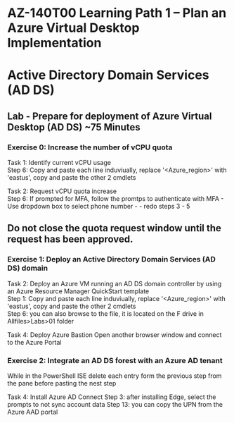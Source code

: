 # AZ-140T00 Learning Path 1 – Plan an Azure Virtual Desktop Implementation

# Active Directory Domain Services (AD DS)

## Lab - Prepare for deployment of Azure Virtual Desktop (AD DS) ~75 Minutes

### Exercise 0:  Increase the number of vCPU quota

Task 1:  Identify current vCPU usage <br>
Step 6:  Copy and paste each line induviually, replace '<Azure_region>' with 'eastus', copy and paste the other 2 cmdlets <br>

Task 2:  Request vCPU quota increase <br>
Step 6:  If prompted for MFA, follow the promtps to authenticate with MFA - Use dropdown box to select phone number - -  redo steps 3 - 5 <br>

## Do not close the quota request window until the request has been approved.

### Exercise 1:  Deploy an Active Directory Domain Services (AD DS) domain

Task 2:  Deploy an Azure VM running an AD DS domain controller by using an Azure Resource Manager QuickStart template <br>
Step 1:  Copy and paste each line induviually, replace '<Azure_region>' with 'eastus', copy and paste the other 2 cmdlets <br>
Step 6:  you can also browse to the file, it is located on the F drive in Allfiles>Labs>01 folder <br>

Task 4: Deploy Azure Bastion
Open another browser window and connect to the Azure Portal

### Exercise 2: Integrate an AD DS forest with an Azure AD tenant

While in the PowerShell ISE delete each entry form the previous step from the pane before pasting the nest step

Task 4: Install Azure AD Connect
Step 3:  after installing Edge, select the prompts to not sync account data
Step 13: you can copy the UPN from the Azure AAD portal
